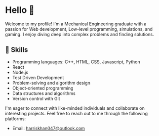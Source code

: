 # Hello 👋

Welcome to my profile! I'm a Mechanical Engineering graduate with a passion for  Web development, Low-level programming, simulations, and gaming. I enjoy diving deep into complex problems and finding solutions.

## 🚀 Skills

- Programming languages: C++, HTML, CSS, Javascript, Python
- React
- Node.js
- Test Driven Development
- Problem-solving and algorithm design
- Object-oriented programming
- Data structures and algorithms
- Version control with Git

I'm eager to connect with like-minded individuals and collaborate on interesting projects. Feel free to reach out to me through the following platforms:

- Email: harriskhan047@outlook.com

